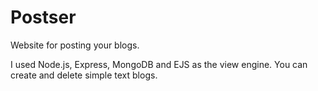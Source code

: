 # Postser

Website for posting your blogs. 

I used Node.js, Express, MongoDB and EJS as the view engine. You can create and delete simple text blogs.
